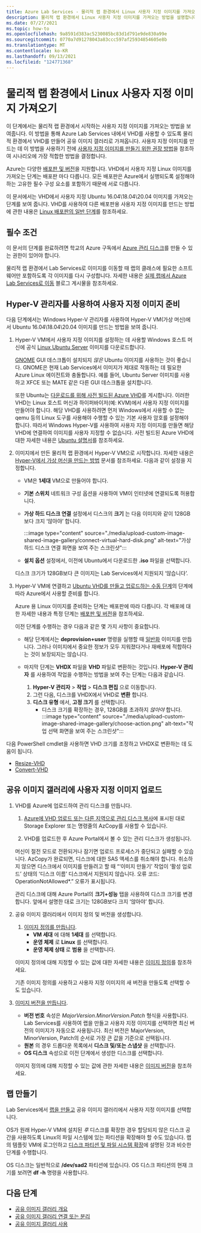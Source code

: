 ```yaml
---
title: Azure Lab Services - 물리적 랩 환경에서 Linux 사용자 지정 이미지를 가져오는 방법
description: 물리적 랩 환경에서 Linux 사용자 지정 이미지를 가져오는 방법을 설명합니다.
ms.date: 07/27/2021
ms.topic: how-to
ms.openlocfilehash: 9a8591d383ac5230085bc83d1d791e9de830a99e
ms.sourcegitcommit: 0770a7d91278043a83ccc597af25934854605e8b
ms.translationtype: MT
ms.contentlocale: ko-KR
ms.lasthandoff: 09/13/2021
ms.locfileid: "124771368"
---
```

# <a name="bring-a-linux-custom-image-from-your-physical-lab-environment"></a>물리적 랩 환경에서 Linux 사용자 지정 이미지 가져오기

이 단계에서는 물리적 랩 환경에서 시작하는 사용자 지정 이미지를 가져오는 방법을 보여줍니다. 이 방법을 통해 Azure Lab Services 내에서 VHD를 사용할 수 있도록 물리적 환경에서 VHD를 만들어 공유 이미지 갤러리로 가져옵니다. 사용자 지정 이미지를 만드는 데 이 방법을 사용하기 전에 [사용자 지정 이미지를 만들기 위한 권장 방법](approaches-for-custom-image-creation.md)을 참조하여 시나리오에 가장 적합한 방법을 결정합니다.

Azure는 다양한 [배포판 및 버전](../virtual-machines/linux/endorsed-distros.md#supported-distributions-and-versions)을 지원합니다. VHD에서 사용자 지정 Linux 이미지를 가져오는 단계는 배포판 마다 다릅니다. 모든 배포판은 Azure에서 실행되도록 설정해야 하는 고유한 필수 구성 요소를 포함하기 때문에 서로 다릅니다.

이 문서에서는 VHD에서 사용자 지정 Ubuntu 16.04\18.04\20.04 이미지를 가져오는 단계를 보여 줍니다. VHD를 사용하여 다른 배포판용 사용자 지정 이미지를 만드는 방법에 관한 내용은 [Linux 배포판의 일반 단계](../virtual-machines/linux/create-upload-generic.md)를 참조하세요.

## <a name="prerequisites"></a>필수 조건

이 문서의 단계를 완료하려면 학교의 Azure 구독에서 [Azure 관리 디스크](../virtual-machines/managed-disks-overview.md)를 만들 수 있는 권한이 있어야 합니다.

물리적 랩 환경에서 Lab Services로 이미지를 이동할 때 랩의 클래스에 필요한 소프트웨어만 포함하도록 각 이미지를 다시 구성합니다. 자세한 내용은 [실제 랩에서 Azure Lab Services로 이동](https://techcommunity.microsoft.com/t5/azure-lab-services/moving-from-a-physical-lab-to-azure-lab-services/ba-p/1654931) 블로그 게시물을 참조하세요.

## <a name="prepare-a-custom-image-by-using-hyper-v-manager"></a>Hyper-V 관리자를 사용하여 사용자 지정 이미지 준비

다음 단계에서는 Windows Hyper-V 관리자를 사용하여 Hyper-V VM(가상 머신)에서 Ubuntu 16.04\18.04\20.04 이미지를 만드는 방법을 보여 줍니다.

1. Hyper-V VM에서 사용자 지정 이미지를 설정하는 데 사용할 Windows 호스트 머신에 공식 [Linux Ubuntu Server](https://ubuntu.com/server/docs) 이미지를 다운로드합니다.

   [GNOME](https://www.gnome.org/) GUI 데스크톱이 설치되지 *않은* Ubuntu 이미지를 사용하는 것이 좋습니다. GNOME은 현재 Lab Services에서 이미지가 제대로 작동하는 데 필요한 Azure Linux 에이전트와 충돌합니다. 예를 들어, Ubuntu Server 이미지를 사용하고 XFCE 또는 MATE 같은 다른 GUI 데스크톱을 설치합니다.

   또한 Ubuntu는 [다운로드를 위해 사전 빌드된 Azure VHD](https://cloud-images.ubuntu.com/)를 게시합니다. 이러한 VHD는 Linux 호스트 머신과 하이퍼바이저(예: KVM)에서 사용자 지정 이미지를 만들어야 합니다. 해당 VHD를 사용하려면 먼저 Windows에서 사용할 수 없는 qemu 등의 Linux 도구를 사용해야 수행할 수 있는 기본 사용자 암호를 설정해야 합니다. 따라서 Windows Hyper-V를 사용하여 사용자 지정 이미지를 만들면 해당 VHD에 연결하여 이미지를 사용자 지정할 수 없습니다. 사전 빌드된 Azure VHD에 대한 자세한 내용은 [Ubuntu 설명서](https://help.ubuntu.com/community/UEC/Images?_ga=2.114783623.1858181609.1624392241-1226151842.1623682781#QEMU_invocation)를 참조하세요.

1. 이미지에서 만든 물리적 랩 환경에서 Hyper-V VM으로 시작합니다. 자세한 내용은 [Hyper-V에서 가상 머신을 만드는 방법](/windows-server/virtualization/hyper-v/get-started/create-a-virtual-machine-in-hyper-v) 문서를 참조하세요. 다음과 같이 설정을 지정합니다.
    - VM은 **1세대** VM으로 만들어야 합니다.
    - **기본 스위치** 네트워크 구성 옵션을 사용하여 VM이 인터넷에 연결되도록 허용합니다.
    - **가상 하드 디스크 연결** 설정에서 디스크의 **크기** 는 다음 이미지와 같이 128GB보다 크지 ‘않아야’ 합니다.

        :::image type="content" source="./media/upload-custom-image-shared-image-gallery/connect-virtual-hard-disk.png" alt-text="가상 하드 디스크 연결 화면을 보여 주는 스크린샷":::

    - **설치 옵션** 설정에서, 이전에 Ubuntu에서 다운로드한 **.iso** 파일을 선택합니다.

    디스크 크기가 128GB보다 큰 이미지는 Lab Services에서 지원되지 ‘않습니다’.

1. Hyper-V VM에 연결하고 [Ubuntu VHD를 만들고 업로드하는 수동 단계](../virtual-machines/linux/create-upload-ubuntu.md#manual-steps)의 단계에 따라 Azure에서 사용할 준비를 합니다.

    Azure 용 Linux 이미지를 준비하는 단계는 배포판에 따라 다릅니다. 각 배포에 대한 자세한 내용과 특정 단계는 [배포판 및 버전](../virtual-machines/linux/endorsed-distros.md#supported-distributions-and-versions)을 참조하세요.

    이전 단계를 수행하는 경우 다음과 같은 몇 가지 사항이 중요합니다.
    - 해당 단계에서는 **deprovision+user** 명령을 실행할 때 [일반화](../virtual-machines/shared-image-galleries.md#generalized-and-specialized-images) 이미지를 만듭니다. 그러나 이미지에서 중요한 정보가 모두 지워졌다거나 재배포에 적합하다는 것이 보장되지는 않습니다.
    - 마지막 단계는 **VHDX** 파일을 **VHD** 파일로 변환하는 것입니다. **Hyper-V 관리자** 를 사용하여 작업을 수행하는 방법을 보여 주는 단계는 다음과 같습니다.

        1. **Hyper-V 관리자** > **작업** > **디스크 편집** 으로 이동합니다.
        1. 그런 다음, 디스크를 VHDX에서 VHD로 **변환** 합니다.
        1. **디스크 유형** 에서, **고정 크기** 를 선택합니다.
            - 디스크 크기를 확장하는 경우, 128GB를 초과하지 *않아야* 합니다.
            :::image type="content" source="./media/upload-custom-image-shared-image-gallery/choose-action.png" alt-text="작업 선택 화면을 보여 주는 스크린샷":::

다음 PowerShell cmdlet을 사용하면 VHD 크기를 조정하고 VHDX로 변환하는 데 도움이 됩니다.

- [Resize-VHD](/powershell/module/hyper-v/resize-vhd)
- [Convert-VHD](/powershell/module/hyper-v/convert-vhd)

## <a name="upload-the-custom-image-to-a-shared-image-gallery"></a>공유 이미지 갤러리에 사용자 지정 이미지 업로드

1. VHD를 Azure에 업로드하여 관리 디스크를 만듭니다.
    1. [Azure에 VHD 업로드 또는 다른 지역으로 관리 디스크 복사](../virtual-machines/windows/disks-upload-vhd-to-managed-disk-powershell.md)에 표시된 대로 Storage Explorer 또는 명령줄의 AzCopy를 사용할 수 있습니다.

    1. VHD를 업로드한 후 Azure Portal에서 볼 수 있는 관리 디스크가 생성됩니다.

    머신이 절전 모드로 전환되거나 잠기면 업로드 프로세스가 중단되고 실패할 수 있습니다. AzCopy가 완료되면, 디스크에 대한 SAS 액세스를 취소해야 합니다. 취소하지 않으면 디스크에서 이미지를 만들려고 할 때 “‘이미지 만들기’ 작업이 ‘활성 업로드’ 상태의 ‘디스크 이름’ 디스크에서 지원되지 않습니다. 오류 코드: OperationNotAllowed*.” 오류가 표시됩니다.

    관리 디스크에 대해 Azure Portal의 **크기+성능** 탭을 사용하여 디스크 크기를 변경합니다. 앞에서 설명한 대로 크기는 128GB보다 크지 ‘않아야’ 합니다.

1. 공유 이미지 갤러리에서 이미지 정의 및 버전을 생성합니다.
    1. [이미지 정의를 만듭니다](../virtual-machines/image-version.md).
        - **VM 세대** 에 대해 **1세대** 를 선택합니다.
        - **운영 체제** 로 **Linux** 를 선택합니다.
        - **운영 체제 상태** 로 **범용** 을 선택합니다.

    이미지 정의에 대해 지정할 수 있는 값에 대한 자세한 내용은 [이미지 정의](../virtual-machines/shared-image-galleries.md#image-definitions)를 참조하세요.

    기존 이미지 정의를 사용하고 사용자 지정 이미지의 새 버전을 만들도록 선택할 수도 있습니다.

1. [이미지 버전을 만듭니다](../virtual-machines/image-version.md).
    - **버전 번호** 속성은 *MajorVersion.MinorVersion.Patch* 형식을 사용합니다. Lab Services를 사용하여 랩을 만들고 사용자 지정 이미지를 선택하면 최신 버전의 이미지가 자동으로 사용됩니다. 최신 버전은 MajorVersion, MinorVersion, Patch의 순서로 가장 큰 값을 기준으로 선택됩니다.
    - **원본** 의 경우 드롭다운 목록에서 **디스크 및/또는 스냅샷** 을 선택합니다.
    - **OS 디스크** 속성으로 이전 단계에서 생성한 디스크를 선택합니다.

    이미지 정의에 대해 지정할 수 있는 값에 관한 자세한 내용은 [이미지 버전](../virtual-machines/shared-image-galleries.md#image-versions)을 참조하세요.

## <a name="create-a-lab"></a>랩 만들기

Lab Services에서 [랩을 만들고](tutorial-setup-classroom-lab.md) 공유 이미지 갤러리에서 사용자 지정 이미지를 선택합니다.

OS가 원래 Hyper-V VM에 설치된 *후* 디스크를 확장한 경우 할당되지 않은 디스크 공간을 사용하도록 Linux의 파일 시스템에 있는 파티션을 확장해야 할 수도 있습니다.  랩의 템플릿 VM에 로그인하고 [디스크 파티션 및 파일 시스템 확장](../virtual-machines/linux/expand-disks.md#expand-a-disk-partition-and-filesystem)에 설명된 것과 비슷한 단계를 수행합니다.

OS 디스크는 일반적으로 **/dev/sad2** 파티션에 있습니다. OS 디스크 파티션의 현재 크기를 보려면 **df -h** 명령을 사용합니다.

## <a name="next-steps"></a>다음 단계

- [공유 이미지 갤러리 개요](../virtual-machines/shared-image-galleries.md)
- [공유 이미지 갤러리 연결 또는 분리](how-to-attach-detach-shared-image-gallery.md)
- [공유 이미지 갤러리 사용](how-to-use-shared-image-gallery.md)